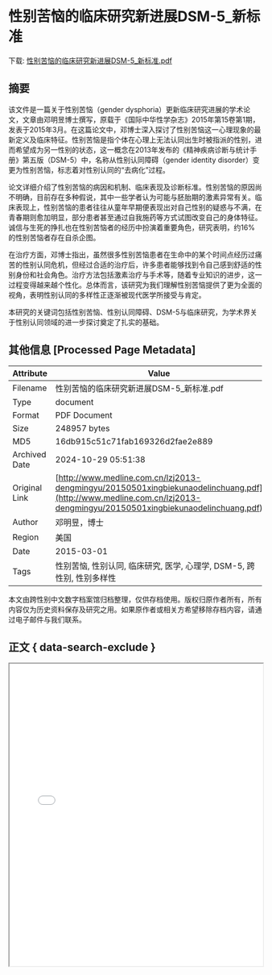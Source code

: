 # 性别苦恼的临床研究新进展DSM-5_新标准

<!-- tcd_download_link -->
下载: <a href="../性别苦恼的临床研究新进展DSM-5_新标准.pdf" download>性别苦恼的临床研究新进展DSM-5_新标准.pdf</a>
<!-- tcd_download_link_end -->

## 摘要

<!-- tcd_abstract -->
该文件是一篇关于性别苦恼（gender dysphoria）更新临床研究进展的学术论文，文章由邓明昱博士撰写，原载于《国际中华性学杂志》2015年第15卷第1期，发表于2015年3月。在这篇论文中，邓博士深入探讨了性别苦恼这一心理现象的最新定义及临床特征。性别苦恼是指个体在心理上无法认同出生时被指派的性别，进而希望成为另一性别的状态，这一概念在2013年发布的《精神疾病诊断与统计手册》第五版（DSM-5）中，名称从性别认同障碍（gender identity disorder）变更为性别苦恼，标志着对性别认同的“去病化”过程。 

论文详细介绍了性别苦恼的病因和机制、临床表现及诊断标准。性别苦恼的原因尚不明确，目前存在多种假说，其中一些学者认为可能与胚胎期的激素异常有关。临床表现上，性别苦恼的患者往往从童年早期便表现出对自己性别的疑惑与不满，在青春期则愈加明显，部分患者甚至通过自我施药等方式试图改变自己的身体特征。诚信与生死的挣扎也在性别苦恼者的经历中扮演着重要角色，研究表明，约16%的性别苦恼者存在自杀企图。 

在治疗方面，邓博士指出，虽然很多性别苦恼患者在生命中的某个时间点经历过痛苦的性别认同危机，但经过合适的治疗后，许多患者能够找到令自己感到舒适的性别身份和社会角色。治疗方法包括激素治疗与手术等，随着专业知识的进步，这一过程变得越来越个性化。总体而言，该研究为我们理解性别苦恼提供了更为全面的视角，表明性别认同的多样性正逐渐被现代医学所接受与肯定。  

本研究的关键词包括性别苦恼、性别认同障碍、DSM-5与临床研究，为学术界关于性别认同领域的进一步探讨奠定了扎实的基础。

<!-- tcd_abstract_end -->

## 其他信息 [Processed Page Metadata]

| Attribute       | Value                                  |
|-----------------|----------------------------------------|
| Filename        | 性别苦恼的临床研究新进展DSM-5_新标准.pdf                             |
| Type            | document                                 |
| Format          | PDF Document                               |
| Size            | 248957 bytes                           |
| MD5             | 16db915c51c71fab169326d2fae2e889                                  |
| Archived Date   | 2024-10-29 05:51:38                             |
| Original Link   | [http://www.medline.com.cn/lzj2013-dengmingyu/20150501xingbiekunaodelinchuang.pdf](http://www.medline.com.cn/lzj2013-dengmingyu/20150501xingbiekunaodelinchuang.pdf)                         |
| Author          | 邓明昱，博士                               |
| Region          | 美国                               |
| Date            | 2015-03-01                                 |
| Tags            | 性别苦恼, 性别认同, 临床研究, 医学, 心理学, DSM-5, 跨性别, 性别多样性                                 |

本文由跨性别中文数字档案馆归档整理，仅供存档使用。版权归原作者所有，所有内容仅为历史资料保存及研究之用。如果原作者或相关方希望移除存档内容，请通过电子邮件与我们联系。

## 正文 { data-search-exclude }

<!-- tcd_main_text -->
<iframe src="../性别苦恼的临床研究新进展DSM-5_新标准.pdf" width="100%" height="600px">
    <p>无法显示PDF，请下载查看。</p>
</iframe>
<!-- tcd_main_text_end -->


